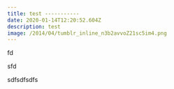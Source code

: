 ```yaml
---
title: test -----------
date: 2020-01-14T12:20:52.604Z
description: test
image: /2014/04/tumblr_inline_n3b2avvoZ21sc5im4.png
---
```

fd

sfd

sdfsdfsdfs
